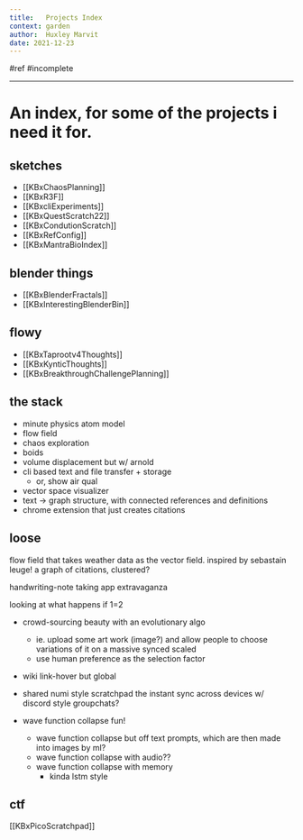 ```yaml
---
title:   Projects Index
context: garden
author:  Huxley Marvit
date: 2021-12-23
---
```


#ref #incomplete

***

# An index, for some of the projects i need it for.

## sketches
- [[KBxChaosPlanning]]
- [[KBxR3F]]
- [[KBxcliExperiments]]
- [[KBxQuestScratch22]]
- [[KBxCondutionScratch]]
- [[KBxRefConfig]]
- [[KBxMantraBioIndex]]

## blender things
- [[KBxBlenderFractals]]
- [[KBxInterestingBlenderBin]]

## flowy
- [[KBxTaprootv4Thoughts]]
- [[KBxKynticThoughts]]
- [[KBxBreakthroughChallengePlanning]]


## the stack
- minute physics atom model
- flow field
- chaos exploration
- boids
- volume displacement but w/ arnold
- cli based text and file transfer + storage
	- or, show air qual
- vector space visualizer
- text -> graph structure, with connected references and definitions
- chrome extension that just creates citations

## loose
flow field that takes weather data as the vector field. inspired by sebastain leuge!
a graph of citations, clustered?

handwriting-note taking app extravaganza

looking at what happens if 1=2

- crowd-sourcing beauty with an evolutionary algo
	- ie. upload some art work (image?) and allow people to choose variations of it on a massive synced scaled
	- use human preference as the selection factor

- wiki link-hover but global

- shared numi style scratchpad the instant sync across devices w/ discord style groupchats?

- wave function collapse fun!
	- wave function collapse but off text prompts, which are then made into images by ml?
	- wave function collapse with audio??
	- wave function collapse with memory
		- kinda lstm style  


## ctf 
[[KBxPicoScratchpad]]





















